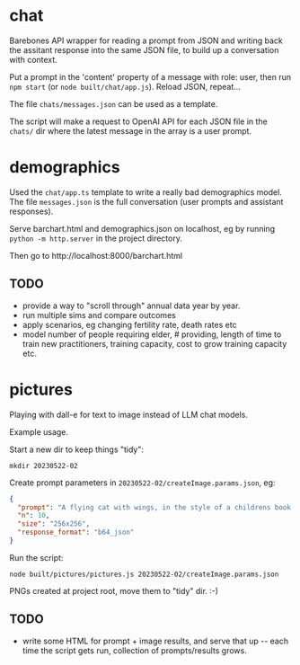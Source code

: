 # chat

Barebones API wrapper for reading a prompt from JSON and writing back the assitant response into the same JSON file, to build up a conversation with context.

Put a prompt in the 'content' property of a message with role: user, then run `npm start` (or `node built/chat/app.js`). Reload JSON, repeat...

The file `chats/messages.json` can be used as a template.

The script will make a request to OpenAI API for each JSON file in the `chats/` dir where the latest message in the array is a user prompt.

# demographics

Used the `chat/app.ts` template to write a really bad demographics model. The file `messages.json` is the full conversation (user prompts and assistant responses).

Serve barchart.html and demographics.json on localhost, eg by running `python -m http.server` in the project directory.

Then go to http://localhost:8000/barchart.html

## TODO

- provide a way to "scroll through" annual data year by year.
- run multiple sims and compare outcomes
- apply scenarios, eg changing fertility rate, death rates etc
- model number of people requiring elder, # providing, length of time to train new practitioners, training capacity, cost to grow training capacity etc.

# pictures

Playing with dall-e for text to image instead of LLM chat models.

Example usage.

Start a new dir to keep things "tidy":

`mkdir 20230522-02`

Create prompt parameters in `20230522-02/createImage.params.json`, eg:

```json
{
  "prompt": "A flying cat with wings, in the style of a childrens book illustrator. Bright colours, simple shapes, acrylic",
  "n": 10,
  "size": "256x256",
  "response_format": "b64_json"
}
```

Run the script:

`node built/pictures/pictures.js 20230522-02/createImage.params.json`

PNGs created at project root, move them to "tidy" dir. :-)

## TODO
- write some HTML for prompt + image results, and serve that up -- each time the script gets run, collection of prompts/results grows.
